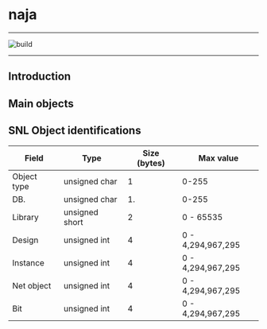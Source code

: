 # naja
***
![build](https://github.com/xtofalex/naja/actions/workflows/build.yml/badge.svg)
***
## Introduction
## Main objects
## 


## SNL Object identifications
Field       | Type           | Size (bytes) | Max value |
------------|----------------|--------------|-----------|
Object type | unsigned char  | 1            | 0-255     |
DB.         | unsigned char  | 1.           | 0-255     |
Library     | unsigned short | 2            | 0 - 65535 |
Design      | unsigned int   | 4            | 0 - 4,294,967,295 |
Instance    | unsigned int   | 4            | 0 - 4,294,967,295 |
Net object  | unsigned int   | 4            | 0 - 4,294,967,295 |
Bit         | unsigned int   | 4            | 0 - 4,294,967,295 |

















